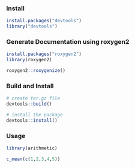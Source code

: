 ### Install
```r
install.packages("devtools")
library("devtools")
```

### Generate Documentation using roxygen2
```r
install.packages("roxygen2")
library(roxygen2)

roxygen2::roxygenize()
```

### Build and Install
```r
# create tar.gz file
devtools::build()

# install the package
devtools::install()
```
### Usage
```r
library(arithmetic)

c_mean(c(1,2,3,4,5))
```

